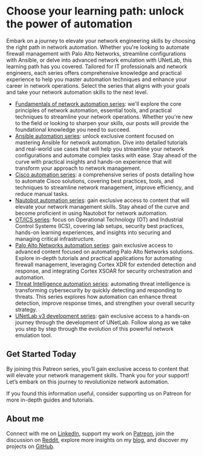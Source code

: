 # Choose your learning path: unlock the power of automation

Embark on a journey to elevate your network engineering skills by choosing the right path in network automation. Whether you're looking to automate firewall management with Palo Alto Networks, streamline configurations with Ansible, or delve into advanced network emulation with UNetLab, this learning path has you covered. Tailored for IT professionals and network engineers, each series offers comprehensive knowledge and practical experience to help you master automation techniques and enhance your career in network operations. Select the series that aligns with your goals and take your network automation skills to the next level.

* [Fundamentals of network automation series](https://www.patreon.com/posts/fundamentals-of-108910463): we'll explore the core principles of network automation, essential tools, and practical techniques to streamline your network operations. Whether you're new to the field or looking to sharpen your skills, our posts will provide the foundational knowledge you need to succeed.
* [Ansible automation series](https://www.patreon.com/posts/ansible-series-108907546): unlock exclusive content focused on mastering Ansible for network automation. Dive into detailed tutorials and real-world use cases that will help you streamline your network configurations and automate complex tasks with ease. Stay ahead of the curve with practical insights and hands-on experience that will transform your approach to network management.
* [Cisco automation series](https://www.patreon.com/posts/118070916): a comprehensive series of posts detailing how to automate Cisco solutions, covering best practices, tools, and techniques to streamline network management, improve efficiency, and reduce manual tasks.
* [Nautobot automation series](https://www.patreon.com/posts/nautobot-series-107863147): gain exclusive access to content that will elevate your network management skills. Stay ahead of the curve and become proficient in using Nautobot for network automation.
* [OT/ICS series](https://www.patreon.com/posts/120111860): focus on Operational Technology (OT) and Industrial Control Systems (ICS), covering lab setups, security best practices, hands-on learning experiences, and insights into securing and managing critical infrastructure.
* [Palo Alto Networks automation series](https://www.patreon.com/posts/palo-alto-series-109901916): gain exclusive access to advanced content focused on automating Palo Alto Networks solutions. Explore in-depth tutorials and practical applications for automating firewall management, leveraging Cortex XDR for extended detection and response, and integrating Cortex XSOAR for security orchestration and automation.
* [Threat Intelligence automation series](https://www.patreon.com/posts/128063674): automating threat intelligence is transforming cybersecurity by quickly detecting and responding to threats. This series explores how automation can enhance threat detection, improve response times, and strengthen your overall security strategy.
* [UNetLab v3 development series](https://www.patreon.com/posts/unetlab-v3-108477005): gain exclusive access to a hands-on journey through the development of UNetLab. Follow along as we take you step by step through the evolution of this powerful network emulation tool.

## Get Started Today

By joining this Patreon series, you’ll gain exclusive access to content that will elevate your network management skills. Thank you for your support! Let’s embark on this journey to revolutionize network automation.

If you found this information useful, consider supporting us on Patreon for more in-depth guides and tutorials.

## About me

Connect with me on [LinkedIn](http://linkedin.com/in/adainese/), support my work on [Patreon](https://www.patreon.com/c/adainese), join the discussion on [Reddit](https://www.reddit.com/user/a_dainese/), explore more insights on my [blog](https://www.adainese.it), and discover my projects on [GitHub](https://github.com/dainok).

